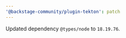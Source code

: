 ```yaml
---
'@backstage-community/plugin-tekton': patch
---
```


Updated dependency `@types/node` to `18.19.76`.
